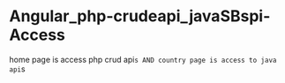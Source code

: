 # Angular_php-crudeapi_javaSBspi-Access
home page is access php crud api`s AND country page is access to java api`s 
